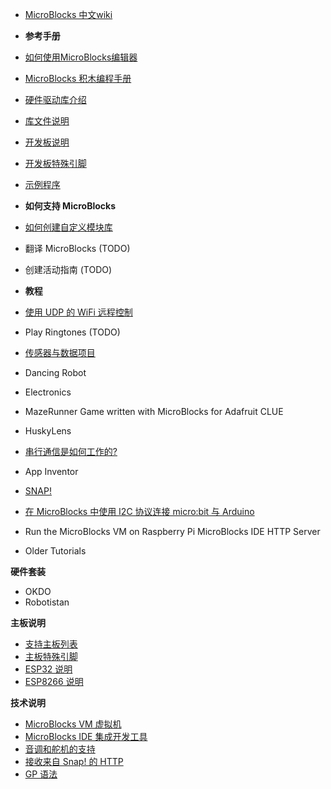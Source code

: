 <!-- docs/\_sidebar.md -->

<!-- - MicroBlocks 中文wiki -->
- [MicroBlocks 中文wiki](/)

- **参考手册**
- [如何使用MicroBlocks编辑器](用户手册.md)
- [MicroBlocks 积木编程手册](MicroBlocks%20积木编程手册.md)
- [硬件驱动库介绍](硬件驱动库.md)
- [库文件说明](库文件夹.md)
- [开发板说明](主板说明.md)
- [开发板特殊引脚](主板特殊引脚.md)
- [示例程序](示例程序.md)

- **如何支持 MicroBlocks**
- [如何创建自定义模块库](如何创建一个新的脚本库.md)
- 翻译 MicroBlocks (TODO)
- 创建活动指南 (TODO)
 
- **教程**
- [使用 UDP 的 WiFi 远程控制](使用%20UDP%20的%20WiFi%20远程控制.md)
- Play Ringtones (TODO)
- [传感器与数据项目](传感器与数据项目.md)
- Dancing Robot
- Electronics
- MazeRunner Game written with MicroBlocks for Adafruit CLUE
- HuskyLens
- [串行通信是如何工作的?](串行通信是如何工作的.md)
- App Inventor
- [SNAP!](SNAP!.md)
- [在 MicroBlocks 中使用 I2C 协议连接 micro:bit 与 Arduino](在%20MicroBlocks%20中使用%20I2C%20协议连接%20micro%3Abit%20与%20Arduino.md)
- Run the MicroBlocks VM on Raspberry Pi
MicroBlocks IDE HTTP Server
- Older Tutorials

**硬件套装**
- OKDO
- Robotistan

**主板说明**
- [支持主板列表](支持主板列表.md)
- [主板特殊引脚](主板特殊引脚.md)
- [ESP32 说明](ESP32%20说明.md)
- [ESP8266 说明](ESP8266%20说明.md)

**技术说明**
- [MicroBlocks VM 虚拟机](MicroBlocks%20VM%20虚拟机.md)
- [MicroBlocks IDE 集成开发工具](MicroBlocks%20IDE%20集成开发工具.md)
- [音调和舵机的支持](音调和舵机的支持.md)
- [接收来自 Snap! 的 HTTP](接收来自%20Snap!%20的%20HTTP.md)
- [GP 语法](GP%20语法.md)
